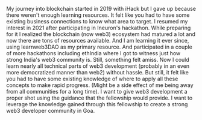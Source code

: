 My journey into blockchain started in 2019 with iHack but I gave up because there weren't enough learning resources. It felt like you had to have some existing business connections to know what area to target. I resumed my interest in 2021 after participating in Ineuron's hackathon. While preparing for it I realized the blockchain (now web3) ecosystem had matured a lot and now there are tons of resources available. And I am learning it ever since, using learnweb3DAO as my primary resource. And participated in a couple of more hackathons including ethIndia where I got to witness just how strong India's web3 community is. 
Still, something felt amiss. Now I could learn nearly all technical parts of web3 development (probably in an even more democratized manner than web2) without hassle. But still, it felt like you had to have some existing knowledge of where to apply all these concepts to make rapid progress. (Might be a side effect of me being away from all communities for a long time). I want to give web3 development a proper shot using the guidance that the fellowship would provide. 
I want to leverage the knowledge gained through this fellowship to create a strong web3 developer community in Goa.